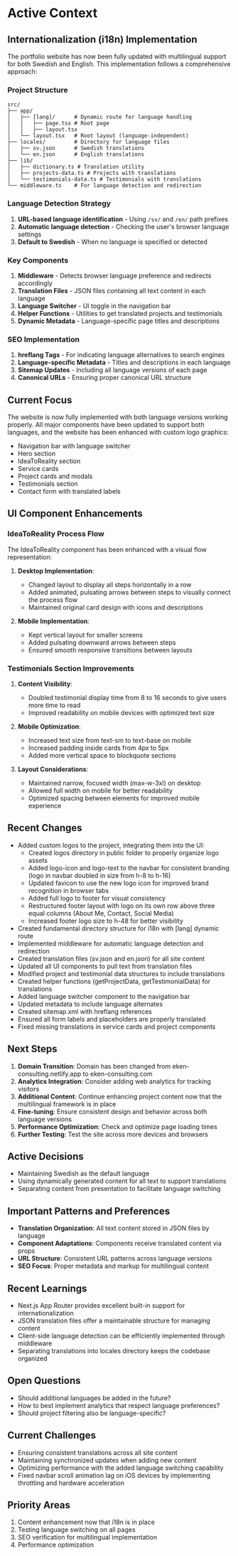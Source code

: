 # Active Context

## Internationalization (i18n) Implementation

The portfolio website has now been fully updated with multilingual support for both Swedish and English. This implementation follows a comprehensive approach:

### Project Structure
```
src/
├── app/
│   ├── [lang]/      # Dynamic route for language handling
│   │   ├── page.tsx # Root page
│   │   ├── layout.tsx
│   └── layout.tsx   # Root layout (language-independent)
├── locales/         # Directory for language files
│   ├── sv.json      # Swedish translations
│   └── en.json      # English translations
├── lib/
│   ├── dictionary.ts # Translation utility
│   ├── projects-data.ts # Projects with translations
│   └── testimonials-data.ts # Testimonials with translations
└── middleware.ts    # For language detection and redirection
```

### Language Detection Strategy
1. **URL-based language identification** - Using `/sv/` and `/en/` path prefixes
2. **Automatic language detection** - Checking the user's browser language settings
3. **Default to Swedish** - When no language is specified or detected

### Key Components
1. **Middleware** - Detects browser language preference and redirects accordingly
2. **Translation Files** - JSON files containing all text content in each language
3. **Language Switcher** - UI toggle in the navigation bar
4. **Helper Functions** - Utilities to get translated projects and testimonials
5. **Dynamic Metadata** - Language-specific page titles and descriptions

### SEO Implementation
1. **hreflang Tags** - For indicating language alternatives to search engines
2. **Language-specific Metadata** - Titles and descriptions in each language
3. **Sitemap Updates** - Including all language versions of each page
4. **Canonical URLs** - Ensuring proper canonical URL structure

## Current Focus
The website is now fully implemented with both language versions working properly. All major components have been updated to support both languages, and the website has been enhanced with custom logo graphics:

- Navigation bar with language switcher
- Hero section
- IdeaToReality section
- Service cards
- Project cards and modals
- Testimonials section
- Contact form with translated labels

## UI Component Enhancements

### IdeaToReality Process Flow
The IdeaToReality component has been enhanced with a visual flow representation:

1. **Desktop Implementation**:
   - Changed layout to display all steps horizontally in a row
   - Added animated, pulsating arrows between steps to visually connect the process flow
   - Maintained original card design with icons and descriptions

2. **Mobile Implementation**:
   - Kept vertical layout for smaller screens
   - Added pulsating downward arrows between steps
   - Ensured smooth responsive transitions between layouts

### Testimonials Section Improvements

1. **Content Visibility**:
   - Doubled testimonial display time from 8 to 16 seconds to give users more time to read
   - Improved readability on mobile devices with optimized text size

2. **Mobile Optimization**:
   - Increased text size from text-sm to text-base on mobile
   - Increased padding inside cards from 4px to 5px
   - Added more vertical space to blockquote sections

3. **Layout Considerations**:
   - Maintained narrow, focused width (max-w-3xl) on desktop
   - Allowed full width on mobile for better readability
   - Optimized spacing between elements for improved mobile experience

## Recent Changes
- Added custom logos to the project, integrating them into the UI:
  - Created logos directory in public folder to properly organize logo assets
  - Added logo-icon and logo-text to the navbar for consistent branding (logo in navbar doubled in size from h-8 to h-16)
  - Updated favicon to use the new logo icon for improved brand recognition in browser tabs
  - Added full logo to footer for visual consistency
  - Restructured footer layout with logo on its own row above three equal columns (About Me, Contact, Social Media)
  - Increased footer logo size to h-48 for better visibility
- Created fundamental directory structure for i18n with [lang] dynamic route
- Implemented middleware for automatic language detection and redirection
- Created translation files (sv.json and en.json) for all site content
- Updated all UI components to pull text from translation files
- Modified project and testimonial data structures to include translations
- Created helper functions (getProjectData, getTestimonialData) for translations
- Added language switcher component to the navigation bar
- Updated metadata to include language alternates
- Created sitemap.xml with hreflang references
- Ensured all form labels and placeholders are properly translated
- Fixed missing translations in service cards and project components

## Next Steps
1. **Domain Transition**: Domain has been changed from eken-consulting.netlify.app to eken-consulting.com
2. **Analytics Integration**: Consider adding web analytics for tracking visitors
3. **Additional Content**: Continue enhancing project content now that the multilingual framework is in place
4. **Fine-tuning**: Ensure consistent design and behavior across both language versions
5. **Performance Optimization**: Check and optimize page loading times
6. **Further Testing**: Test the site across more devices and browsers

## Active Decisions
- Maintaining Swedish as the default language
- Using dynamically generated content for all text to support translations
- Separating content from presentation to facilitate language switching

## Important Patterns and Preferences
- **Translation Organization**: All text content stored in JSON files by language
- **Component Adaptations**: Components receive translated content via props
- **URL Structure**: Consistent URL patterns across language versions
- **SEO Focus**: Proper metadata and markup for multilingual content

## Recent Learnings
- Next.js App Router provides excellent built-in support for internationalization
- JSON translation files offer a maintainable structure for managing content
- Client-side language detection can be efficiently implemented through middleware
- Separating translations into locales directory keeps the codebase organized

## Open Questions
- Should additional languages be added in the future?
- How to best implement analytics that respect language preferences?
- Should project filtering also be language-specific?

## Current Challenges
- Ensuring consistent translations across all site content
- Maintaining synchronized updates when adding new content
- Optimizing performance with the added language switching capability
- Fixed navbar scroll animation lag on iOS devices by implementing throttling and hardware acceleration

## Priority Areas
1. Content enhancement now that i18n is in place
2. Testing language switching on all pages
3. SEO verification for multilingual implementation
4. Performance optimization